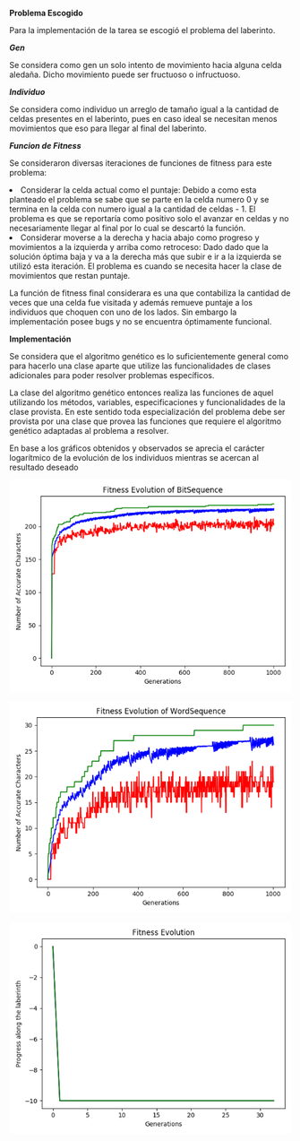 **Problema Escogido**

Para la implementación de la tarea se escogió el problema del laberinto.

***Gen***

Se considera como gen un solo intento de movimiento hacia alguna celda aledaña. Dicho movimiento
puede ser fructuoso o infructuoso.

***Individuo***

Se considera como individuo un arreglo de tamaño igual a la cantidad de celdas presentes en el laberinto, pues en caso 
ideal
se necesitan menos movimientos que eso para llegar al final del laberinto.

***Funcion de Fitness***

Se consideraron diversas iteraciones de funciones de fitness para este problema:
 <li> Considerar la celda actual como el puntaje: Debido a como esta planteado el problema se sabe que se parte en la 
 celda numero 0 y se termina en la celda con numero igual a la cantidad de celdas - 1. El problema es que se reportaría
 como positivo solo el avanzar en celdas y no necesariamente llegar al final por lo cual se descartó la función.
 <li> Considerar moverse a la derecha y hacia abajo como progreso y movimientos a la izquierda y arriba como retroceso:
 Dado dado que la solución óptima baja y va a la derecha más que subir e ir a la izquierda se utilizó esta iteración. El
 problema es cuando se necesita hacer la clase de movimientos que restan puntaje.

La función de fitness final considerara es una que contabiliza la cantidad de veces que una celda fue visitada y además 
remueve puntaje a los individuos que choquen con uno de los lados. Sin embargo la implementación posee bugs y no se 
encuentra óptimamente funcional.


**Implementación**


Se considera que el algoritmo genético es lo suficientemente general como para hacerlo una clase aparte que utilize
las funcionalidades de clases adicionales para poder resolver problemas específicos.

La clase del algoritmo genético entonces realiza las funciones de aquel utilizando los métodos, variables, 
especificaciones y funcionalidades de la clase provista. En este sentido toda especialización del problema debe ser 
provista por una clase que provea las funciones que requiere el algoritmo genético adaptadas al problema a resolver.

En base a los gráficos obtenidos y observados se aprecia el carácter logarítmico de la evolución de los individuos 
mientras se acercan al resultado deseado


![alt text](BitSeq.png)

![alt text](WordSeq.png)

![alt text](MistakeSeq.png)




